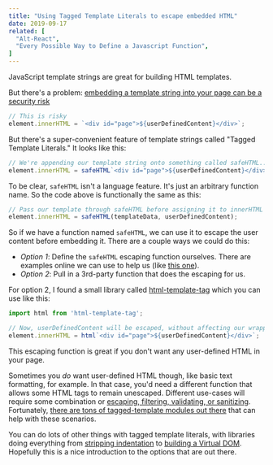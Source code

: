 ```yaml
---
title: "Using Tagged Template Literals to escape embedded HTML"
date: 2019-09-17
related: [
  "Alt-React",
  "Every Possible Way to Define a Javascript Function",
]
---
```


JavaScript template strings are great for building HTML templates.

But there's a problem: [embedding a template string into your page can be a security risk](https://developer.mozilla.org/en-US/docs/Web/API/Element/innerHTML#Security_considerations)

```js
// This is risky
element.innerHTML = `<div id="page">${userDefinedContent}</div>`;
```

But there's a super-convenient feature of template strings called "Tagged Template Literals." It looks like this:

```js
// We're appending our template string onto something called safeHTML...
element.innerHTML = safeHTML`<div id="page">${userDefinedContent}</div>`;
```

To be clear, `safeHTML` isn't a language feature. It's just an arbitrary function name. So the code above is functionally the same as this:

```js
// Pass our template through safeHTML before assigning it to innerHTML
element.innerHTML = safeHTML(templateData, userDefinedContent);
```

So if we have a function named `safeHTML`, we can use it to escape the user content before embedding it. There are a couple ways we could do this:

  * *Option 1*: Define the `safeHTML` escaping function ourselves. There are examples online we can use to help us (like [this one](https://2ality.com/2015/01/template-strings-html.html#the-template-handler)).
  * *Option 2*: Pull in a 3rd-party function that does the escaping for us.

For option 2, I found a small library called [html-template-tag](https://github.com/AntonioVdlC/html-template-tag) which you can use like this:

```js
import html from 'html-template-tag';

// Now, userDefinedContent will be escaped, without affecting our wrapper div.
element.innerHTML = html`<div id="page">${userDefinedContent}</div>`;
```

This escaping function is great if you don't want any user-defined HTML in your page.

Sometimes you *do* want user-defined HTML though, like basic text formatting, for example. In that case, you'd need a different function that allows some HTML tags to remain unescaped. Different use-cases will require some combination or [escaping, filtering, validating, or sanitizing](https://security.stackexchange.com/a/143925/151943). Fortunately, [there are tons of tagged-template modules out there](https://github.com/declandewet/common-tags#other-es2015-template-tag-modules) that can help with these scenarios.

You can do lots of other things with tagged template literals, with libraries doing everything from [stripping indentation](https://github.com/declandewet/common-tags) to [building a Virtual DOM](https://github.com/WebReflection/hyperHTML). Hopefully this is a nice introduction to the options that are out there.
